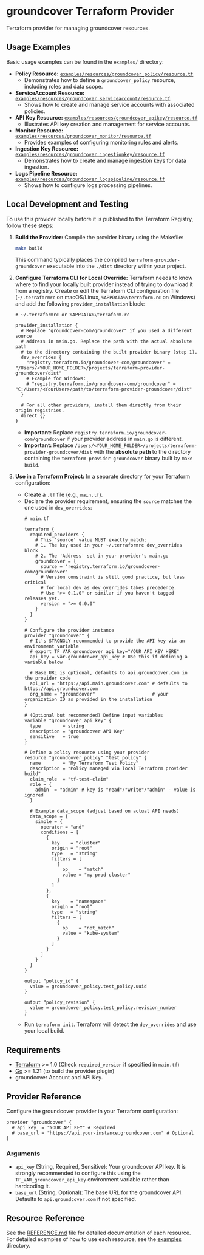 # groundcover Terraform Provider

Terraform provider for managing groundcover resources.

## Usage Examples

Basic usage examples can be found in the `examples/` directory:

*   **Policy Resource:** [`examples/resources/groundcover_policy/resource.tf`](./examples/resources/groundcover_policy/resource.tf)
    *   Demonstrates how to define a `groundcover_policy` resource, including roles and data scope.
*   **ServiceAccount Resource:** [`examples/resources/groundcover_serviceaccount/resource.tf`](./examples/resources/groundcover_serviceaccount/resource.tf)
    *   Shows how to create and manage service accounts with associated policies.
*   **API Key Resource:** [`examples/resources/groundcover_apikey/resource.tf`](./examples/resources/groundcover_apikey/resource.tf)
    *   Illustrates API key creation and management for service accounts.
*   **Monitor Resource:** [`examples/resources/groundcover_monitor/resource.tf`](./examples/resources/groundcover_monitor/resource.tf)
    *   Provides examples of configuring monitoring rules and alerts.
*   **Ingestion Key Resource:** [`examples/resources/groundcover_ingestionkey/resource.tf`](./examples/resources/groundcover_ingestionkey/resource.tf)
    *   Demonstrates how to create and manage ingestion keys for data ingestion.
*   **Logs Pipeline Resource:** [`examples/resources/groundcover_logspipeline/resource.tf`](./examples/resources/groundcover_logspipeline/resource.tf)
    *   Shows how to configure logs processing pipelines.

## Local Development and Testing

To use this provider locally before it is published to the Terraform Registry, follow these steps:

1.  **Build the Provider:**
    Compile the provider binary using the Makefile:
    ```bash
    make build
    ```
    This command typically places the compiled `terraform-provider-groundcover` executable into the `./dist` directory within your project.

2.  **Configure Terraform CLI for Local Override:**
    Terraform needs to know where to find your locally built provider instead of trying to download it from a registry. Create or edit the Terraform CLI configuration file (`~/.terraformrc` on macOS/Linux, `%APPDATA%\terraform.rc` on Windows) and add the following `provider_installation` block:

    ```hcl
    # ~/.terraformrc or %APPDATA%\terraform.rc

    provider_installation {
      # Replace "groundcover-com/groundcover" if you used a different source 
      # address in main.go. Replace the path with the actual absolute path
      # to the directory containing the built provider binary (step 1).
      dev_overrides {
        "registry.terraform.io/groundcover-com/groundcover" = "/Users/<YOUR_HOME_FOLDER>/projects/terraform-provider-groundcover/dist"
        # Example for Windows:
        # "registry.terraform.io/groundcover-com/groundcover" = "C:/Users/<YourUser>/path/to/terraform-provider-groundcover/dist"
      }

      # For all other providers, install them directly from their origin registries.
      direct {}
    }
    ```

    *   **Important:** Replace `registry.terraform.io/groundcover-com/groundcover` if your provider address in `main.go` is different.
    *   **Important:** Replace `/Users/<YOUR_HOME_FOLDER>/projects/terraform-provider-groundcover/dist` with the **absolute path** to the directory containing the `terraform-provider-groundcover` binary built by `make build`.

3.  **Use in a Terraform Project:**
    In a separate directory for your Terraform configuration:
    *   Create a `.tf` file (e.g., `main.tf`).
    *   Declare the provider requirement, ensuring the `source` matches the one used in `dev_overrides`:
        ```hcl
        # main.tf

        terraform {
          required_providers {
            # This 'source' value MUST exactly match:
            # 1. The key used in your ~/.terraformrc dev_overrides block
            # 2. The 'Address' set in your provider's main.go
            groundcover = {
              source = "registry.terraform.io/groundcover-com/groundcover"
              # Version constraint is still good practice, but less critical
              # for local dev as dev_overrides takes precedence.
              # Use ">= 0.1.0" or similar if you haven't tagged releases yet.
              version = ">= 0.0.0"
            }
          }
        }

        # Configure the provider instance
        provider "groundcover" {
          # It's STRONGLY recommended to provide the API key via an environment variable
          # export TF_VAR_groundcover_api_key="YOUR_API_KEY_HERE"
          api_key = var.groundcover_api_key # Use this if defining a variable below

          # Base URL is optional, defaults to api.groundcover.com in the provider code
          api_url = "https://api.main.groundcover.com" # defaults to https://api.groundcover.com
          org_name = "groundcover"                     # your organization ID as provided in the installation
        }

        # (Optional but recommended) Define input variables
        variable "groundcover_api_key" {
          type        = string
          description = "groundcover API Key"
          sensitive   = true
        }

        # Define a policy resource using your provider
        resource "groundcover_policy" "test_policy" {
          name        = "My Terraform Test Policy"
          description = "Policy managed via local Terraform provider build"
          claim_role  = "tf-test-claim"
          role = {
            admin  = "admin" # key is "read"/"write"/"admin" - value is ignored
          }

          # Example data_scope (adjust based on actual API needs)
          data_scope = {
            simple = {
              operator = "and"
              conditions = [
                {
                  key    = "cluster"
                  origin = "root"
                  type   = "string"
                  filters = [
                    {
                      op    = "match"
                      value = "my-prod-cluster"
                    }
                  ]
                },
                {
                  key    = "namespace"
                  origin = "root"
                  type   = "string"
                  filters = [
                    {
                      op    = "not_match"
                      value = "kube-system"
                    }
                  ]
                }
              ]
            }
          }
        }

        output "policy_id" {
          value = groundcover_policy.test_policy.uuid
        }

        output "policy_revision" {
          value = groundcover_policy.test_policy.revision_number
        }
        ```
    *   Run `terraform init`. Terraform will detect the `dev_overrides` and use your local build.

## Requirements

*   [Terraform](https://www.terraform.io/downloads.html) >= 1.0 (Check `required_version` if specified in `main.tf`)
*   [Go](https://golang.org/doc/install) >= 1.21 (to build the provider plugin)
*   groundcover Account and API Key.

## Provider Reference

Configure the groundcover provider in your Terraform configuration:

```hcl
provider "groundcover" {
  # api_key  = "YOUR_API_KEY" # Required
  # base_url = "https://api.your-instance.groundcover.com" # Optional
}
```

### Arguments

*   `api_key` (String, Required, Sensitive): Your groundcover API key. It is strongly recommended to configure this using the `TF_VAR_groundcover_api_key` environment variable rather than hardcoding it.
*   `base_url` (String, Optional): The base URL for the groundcover API. Defaults to `api.groundcover.com` if not specified.

## Resource Reference

See the [REFERENCE.md](./REFERENCE.md) file for detailed documentation of each resource.
For detailed examples of how to use each resource, see the [examples](./examples) directory.
